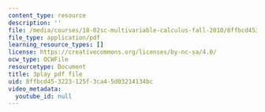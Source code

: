 ```yaml
---
content_type: resource
description: ''
file: /media/courses/18-02sc-multivariable-calculus-fall-2010/8ffbcd453223125f3ca45d03214134bc_E8aYX_mW2DA.pdf
file_type: application/pdf
learning_resource_types: []
license: https://creativecommons.org/licenses/by-nc-sa/4.0/
ocw_type: OCWFile
resourcetype: Document
title: 3play pdf file
uid: 8ffbcd45-3223-125f-3ca4-5d03214134bc
video_metadata:
  youtube_id: null
---
```

